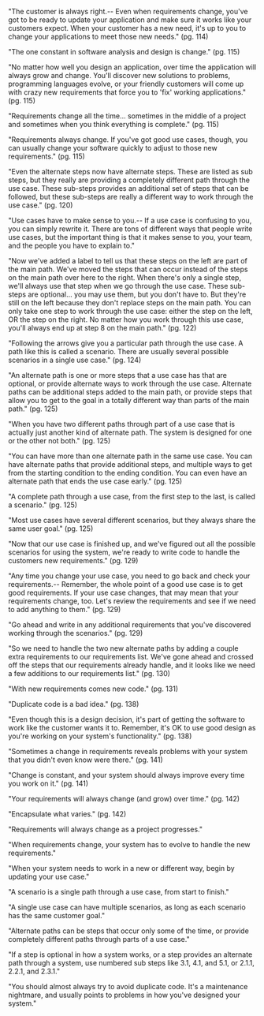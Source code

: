 "The customer is always right.-- Even when requirements change, you've got to be ready to update your application and make sure it works like your customers expect. When your customer has a new need, it's up to you to change your applications to meet those new needs."  (pg. 114)

"The one constant in software analysis and design is change." (pg. 115)

"No matter how well you design an application, over time the application will always grow and change. You'll discover new solutions to problems, programming languages evolve, or your friendly customers will come up with crazy new requirements that force you to 'fix' working applications." (pg. 115)

"Requirements change all the time... sometimes in the middle of a project and sometimes when you think everything is complete." (pg. 115)

"Requirements always change. If you've got good use cases, though, you can usually change your software quickly to adjust to those new requirements." (pg. 115)

"Even the alternate steps now have alternate steps. These are listed as sub steps, but they really are providing a completely different path through the use case. These sub-steps provides an additional set of steps that can be followed, but these sub-steps are really a different way to work through the use case." (pg. 120)

"Use cases have to make sense to you.-- If a use case is confusing to you, you can simply rewrite it. There are tons of different ways that people write use cases, but the important thing is that it makes sense to you, your team, and the people you have to explain to."

"Now we've added a label to tell us that these steps on the left are part of the main path. We've moved the steps that can occur instead of the steps on the main path over here to the right. When there's only a single step, we'll always use that step when we go through the use case. These sub-steps are optional... you may use them, but you don't have to. But they're still on the left because they don't replace steps on the main path. You can only take one step to work through the use case: either the step on the left, OR the step on the right. No matter how you work through this use case, you'll always end up at step 8 on the main path."  (pg. 122)

"Following the arrows give you a particular path through the use case. A path like this is called a scenario. There are usually several possible scenarios in a single use case."  (pg. 124)

"An alternate path is one or more steps that a use case has that are optional, or provide alternate ways to work through the use case. Alternate paths can be additional steps added to the main path, or provide steps that allow you to get to the goal in a totally different way than parts of the main path." (pg. 125)

"When you have two different paths through part of a use case that is actually just another kind of alternate path. The system is designed for one or the other not both." (pg. 125)

"You can have more than one alternate path in the same use case. You can have alternate paths that provide additional steps, and multiple ways to get from the starting condition to the ending condition. You can even have an alternate path that ends the use case early." (pg. 125)

"A complete path through a use case, from the first step to the last, is called a scenario." (pg. 125)

"Most use cases have several different scenarios, but they always share the same user goal." (pg. 125)

"Now that our use case is finished up, and we've figured out all the possible scenarios for using the system, we're ready to write code to handle the customers new requirements." (pg. 129)

"Any time you change your use case, you need to go back and check your requirements.-- Remember, the whole point of a good use case is to get good requirements. If your use case changes, that may mean that your requirements change, too. Let's review the requirements and see if we need to add anything to them." (pg. 129)

"Go ahead and write in any additional requirements that you've discovered working through the scenarios." (pg. 129)

"So we need to handle the two new alternate paths by adding a couple extra requirements to our requirements list. We've gone ahead and crossed off the steps that our requirements already handle, and it looks like we need a few additions to our requirements list." (pg. 130)

"With new requirements comes new code." (pg. 131)

"Duplicate code is a bad idea." (pg. 138)

"Even though this is a design decision, it's part of getting the software to work like the customer wants it to. Remember, it's OK to use good design as you're working on your system's functionality." (pg. 138)

"Sometimes a change in requirements reveals problems with your system that you didn't even know were there." (pg. 141)

"Change is constant, and your system should always improve every time you work on it." (pg. 141)

"Your requirements will always change (and grow) over time." (pg. 142)

"Encapsulate what varies." (pg. 142)

"Requirements will always change as a project progresses."

"When requirements change, your system has to evolve to handle the new requirements."

"When your system needs to work in a new or different way, begin by updating your use case."

"A scenario is a single path through a use case, from start to finish."

"A single use case can have multiple scenarios, as long as each scenario has the same customer goal."

"Alternate paths can be steps that occur only some of the time, or provide completely different paths through parts of a use case."

"If a step is optional in how a system works, or a step provides an alternate path through a system, use numbered sub steps like 3.1, 4.1, and 5.1, or 2.1.1, 2.2.1, and 2.3.1."

"You should almost always try to avoid duplicate code. It's a maintenance nightmare, and usually points to problems in how you've designed your system."
